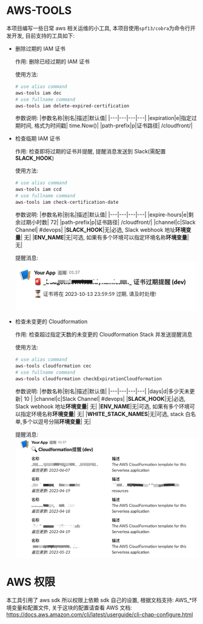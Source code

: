 # AWS-TOOLS

本项目编写一些日常 aws 相关运维的小工具, 本项目使用`spf13/cobra`为命令行开发开发, 目前支持的工具如下:

- 删除过期的 IAM 证书

  作用: 删除已经过期的 IAM 证书

  使用方法:

  ```bash
  # use alias command
  aws-tools iam dec
  # use fullname command
  aws-tools iam delete-expired-certification
  ```

  参数说明:
  |参数名称|别名|描述|默认值|
  |---|---|---|---|
  |expiration|e|指定过期时间, 格式为时间戳| time.Now()|
  |path-prefix|p|证书路径| /cloudfront/|

- 检查临期 IAM 证书

  作用: 检查即将过期的证书并提醒, 提醒消息发送到 Slack(需配置 **SLACK_HOOK**)

  使用方法:

  ```bash
  # use alias command
  aws-tools iam ccd
  # use fullname command
  aws-tools iam check-certification-date
  ```

  参数说明:
  |参数名称|别名|描述|默认值|
  |---|---|---|---|
  |expire-hours|e|剩余过期小时数| 72|
  |path-prefix|p|证书路径| /cloudfront/|
  |channel|c|Slack Channel| #devops|
  |**SLACK_HOOK**|无|必选, Slack webhook 地址**环境变量**| 无|
  |**ENV_NAME**|无|可选, 如果有多个环境可以指定环境名称**环境变量**| 无|

  提醒消息:
  ![提醒消息](https://raw.githubusercontent.com/nnsay/gist/main/img20230629183823.png)

- 检查未变更的 Cloudformation

  作用: 检查超过指定天数的未变更的 Cloudformation Stack 并发送提醒消息

  使用方法:

  ```bash
  # use alias command
  aws-tools cloudformation cec
  # use fullname command
  aws-tools cloudformation checkExpirationCloudformation
  ```

  参数说明:
  |参数名称|别名|描述|默认值|
  |---|---|---|---|
  |days|d|多少天未更新| 10 |
  |channel|c|Slack Channel| #devops|
  |**SLACK_HOOK**|无|必选, Slack webhook 地址**环境变量**| 无|
  |**ENV_NAME**|无|可选, 如果有多个环境可以指定环境名称**环境变量**| 无|
  |**WHITE_STACK_NAMES**|无|可选, stack 白名单,多个以逗号分隔**环境变量**| 无|

  提醒消息:
  ![提醒消息](https://raw.githubusercontent.com/nnsay/gist/main/img20230630104222.png)

# AWS 权限

本工具引用了 aws sdk 所以权限上依赖 sdk 自己的设置, 根据文档支持: AWS\_\*环境变量和配置文件, 关于这块的配置请查看 AWS 文档: https://docs.aws.amazon.com/cli/latest/userguide/cli-chap-configure.html
